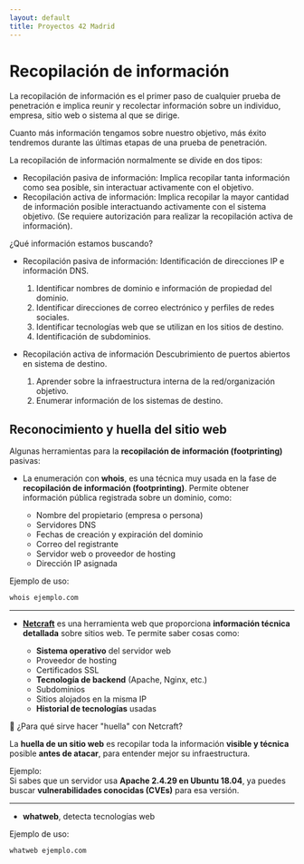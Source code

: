 ```yaml
---
layout: default
title: Proyectos 42 Madrid
---
```


# Recopilación de información

La recopilación de información es el primer paso de cualquier prueba de penetración e implica reunir y recolectar información sobre un individuo, empresa, sitio web o sistema al que se dirige.

Cuanto más información tengamos sobre nuestro objetivo, más éxito tendremos durante las últimas etapas de una prueba de penetración.

La recopilación de información normalmente se divide en dos tipos:

- Recopilación pasiva de información: Implica recopilar tanta información como sea posible, sin interactuar activamente con el objetivo.
- Recopilación activa de información: Implica recopilar la mayor cantidad de información posible interactuando activamente con el sistema objetivo. (Se requiere autorización para realizar la recopilación activa de información).

¿Qué información estamos buscando?

- Recopilación pasiva de información:
	Identificación de direcciones IP e información DNS.
	1. Identificar nombres de dominio e información de propiedad del dominio.
	2.  Identificar direcciones de correo electrónico y perfiles de redes sociales.
	3. Identificar tecnologías web que se utilizan en los sitios de destino.
	4. Identificación de subdominios.
	
- Recopilación activa de información
   Descubrimiento de puertos abiertos en sistema de destino.
   
     1. Aprender sobre la infraestructura interna de la red/organización objetivo.
     2. Enumerar información de los sistemas de destino.

## Reconocimiento y huella del sitio web

Algunas herramientas para la **recopilación de información (footprinting)** pasivas:

- La enumeración con **whois**, es una técnica muy usada en la fase de **recopilación de información (footprinting)**. Permite obtener información pública registrada sobre un dominio, como:

	-  Nombre del propietario (empresa o persona)
	-  Servidores DNS
	-  Fechas de creación y expiración del dominio
	-  Correo del registrante
	-  Servidor web o proveedor de hosting
	-  Dirección IP asignada

Ejemplo de uso:

```bash
whois ejemplo.com
```

---

- [**Netcraft**](https://www.netcraft.com/) es una herramienta web que proporciona **información técnica detallada** sobre sitios web. Te permite saber cosas como:

	-  **Sistema operativo** del servidor web
	-  Proveedor de hosting
	-  Certificados SSL
	-  **Tecnología de backend** (Apache, Nginx, etc.)
	-  Subdominios
	-  Sitios alojados en la misma IP
	-  **Historial de tecnologías** usadas

🧭 ¿Para qué sirve hacer "huella" con Netcraft?

La **huella de un sitio web** es recopilar toda la información **visible y técnica** posible **antes de atacar**, para entender mejor su infraestructura.

Ejemplo:  
Si sabes que un servidor usa **Apache 2.4.29 en Ubuntu 18.04**, ya puedes buscar **vulnerabilidades conocidas (CVEs)** para esa versión.

---

- **whatweb**, detecta tecnologías web

Ejemplo de uso:

```bash
whatweb ejemplo.com
```

